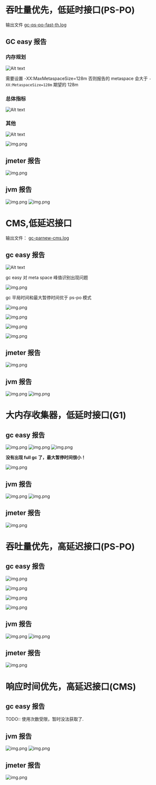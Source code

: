 # 吞吐量优先，低延时接口(PS-PO)

输出文件 [gc-ps-po-fast-th.log](./gc-ps-po-fast-th.log)

## GC easy 报告

### 内存规划

![Alt text](pics/gc-easy-1.png)

需要设置 -XX:MaxMetaspaceSize=128m 否则报告的 metaspace 会大于 `-XX:MetaspaceSize=128m` 期望的 128m

### 总体指标

![Alt text](pics/gc-easy-2.png)

### 其他

![Alt text](pics/gc-easy-3.png)

![img.png](pics/gc-easy-4.png)

## jmeter 报告

![img.png](pics/jmeter-fast-th.png)

## jvm 报告
![img.png](pics/jmeter-fast-th.png)
![img.png](pics/jvm-fast-th-2.png)


# CMS,低延迟接口

输出文件： [gc-parnew-cms.log](./gc-parnew-cms.log)

## gc easy 报告

![Alt text](pics/gc-cms-geasy-1.png)

gc easy 对 meta space 峰值识别出现问题

![img.png](pics/gc-cms-geasy-2.png)

gc 平局时间和最大暂停时间优于 ps-po 模式

![img.png](pics/gc-cms-geasy-3.png)

![img.png](pics/gc-cms-geasy-4.png)

![img.png](pics/gc-cms-geasy-5.png)

![img.png](pics/gc-cms-geasy-6.png)

## jmeter 报告

![img.png](pics/gc-cms-jemter.png)

## jvm 报告

![img.png](pics/gc-cms-jvm-1.png)
![img.png](pics/gc-cms-jvm-2.png)

# 大内存收集器，低延时接口(G1)

## gc easy 报告

![img.png](pics/gc-g1-easy-1.png)
![img.png](pics/gc-g1-easy-2.png)
![img.png](pics/gc-g1-easy-3.png)

**没有出现 full gc 了，最大暂停时间很小！**

![img.png](pics/gc-g1-easy-4.png)

## jvm 报告

![img.png](pics/gc-g1-jvm-1.png)
![img.png](pics/gc-g1-jvm-2)

## jmeter 报告

![img.png](pics/gc-g1-jvm.png)

# 吞吐量优先，高延迟接口(PS-PO)

## gc easy 报告

![img.png](pics/gc-easy-th-slow-1.png)

![img.png](pics/gc-easy-th-slow-2.png)

![img.png](pics/gc-easy-th-slow-3.png)

![img.png](pics/gc-easy-th-slow-4.png)

## jvm 报告

![img.png](gc-th-slow-1.png)
![img.png](gc-th-slow-2.png)

## jmeter 报告

![img.png](gc-th-slow-3.png)

# 响应时间优先，高延迟接口(CMS)

## gc easy 报告

TODO:: 使用次数受限，暂时没法获取了.

## jvm 报告

![img.png](gc-cms-jvm-1.png)
![img.png](gc-cms-jvm-2.png)

## jmeter 报告

![img.png](gc-cms-jmeter-1.png)
